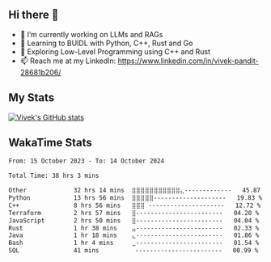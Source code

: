 ## Hi there 👋

- 🔭 I’m currently working on LLMs and RAGs
- 🌱 Learning to BUIDL with Python, C++, Rust and Go 
- 🤔 Exploring Low-Level Programming using C++ and Rust 
- 📫 Reach me at my LinkedIn: https://www.linkedin.com/in/vivek-pandit-28681b206/

## My Stats
[![Vivek's GitHub stats](https://github-readme-stats.vercel.app/api?username=ipanditi&show_icons=true&theme=dark)](https://ipanditi.github.io/)

## WakaTime Stats
<!--START_SECTION:waka-->

```txt
From: 15 October 2023 - To: 14 October 2024

Total Time: 38 hrs 3 mins

Other             32 hrs 14 mins  ⣿⣿⣿⣿⣿⣿⣿⣿⣿⣿⣿⣄-------------   45.87 %
Python            13 hrs 56 mins  ⣿⣿⣿⣿⣿--------------------   19.83 %
C++               8 hrs 56 mins   ⣿⣿⣿ ---------------------   12.72 %
Terraform         2 hrs 57 mins   ⣿------------------------   04.20 %
JavaScript        2 hrs 50 mins   ⣿------------------------   04.04 %
Rust              1 hr 38 mins    ⣤------------------------   02.33 %
Java              1 hr 18 mins    ⣄------------------------   01.86 %
Bash              1 hr 4 mins     ⣀------------------------   01.54 %
SQL               41 mins          ------------------------   00.99 %
```

<!--END_SECTION:waka-->


